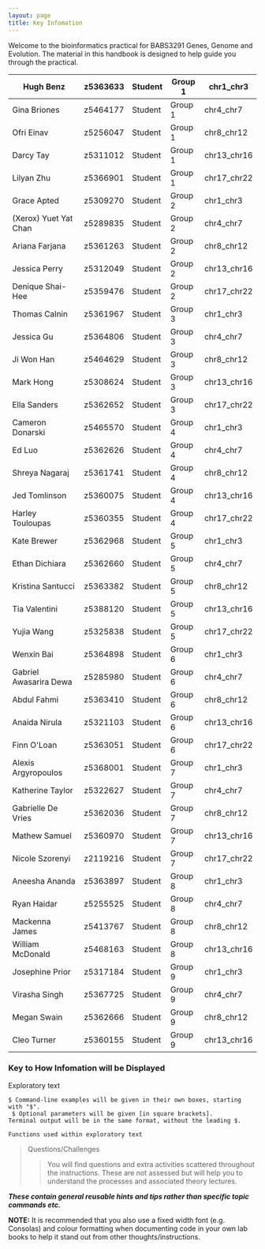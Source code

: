 ```yaml
---
layout: page
title: Key Infomation
---
```


Welcome to the bioinformatics practical for BABS3291 Genes, Genome and Evolution. The material in this handbook is designed to help guide you through the practical.

| Hugh Benz              | z5363633 | Student | Group 1 | chr1_chr3   |
| ---------------------- | -------- | ------- | ------- | ----------- |
| Gina Briones           | z5464177 | Student | Group 1 | chr4_chr7   |
| Ofri Einav             | z5256047 | Student | Group 1 | chr8_chr12  |
| Darcy Tay              | z5311012 | Student | Group 1 | chr13_chr16 |
| Lilyan Zhu             | z5366901 | Student | Group 1 | chr17_chr22 |
| Grace Apted            | z5309270 | Student | Group 2 | chr1_chr3   |
| (Xerox) Yuet Yat Chan  | z5289835 | Student | Group 2 | chr4_chr7   |
| Ariana Farjana         | z5361263 | Student | Group 2 | chr8_chr12  |
| Jessica Perry          | z5312049 | Student | Group 2 | chr13_chr16 |
| Denique Shai-Hee       | z5359476 | Student | Group 2 | chr17_chr22 |
| Thomas Calnin          | z5361967 | Student | Group 3 | chr1_chr3   |
| Jessica Gu             | z5364806 | Student | Group 3 | chr4_chr7   |
| Ji Won Han             | z5464629 | Student | Group 3 | chr8_chr12  |
| Mark Hong              | z5308624 | Student | Group 3 | chr13_chr16 |
| Ella Sanders           | z5362652 | Student | Group 3 | chr17_chr22 |
| Cameron Donarski       | z5465570 | Student | Group 4 | chr1_chr3   |
| Ed Luo                 | z5362626 | Student | Group 4 | chr4_chr7   |
| Shreya Nagaraj         | z5361741 | Student | Group 4 | chr8_chr12  |
| Jed Tomlinson          | z5360075 | Student | Group 4 | chr13_chr16 |
| Harley Touloupas       | z5360355 | Student | Group 4 | chr17_chr22 |
| Kate Brewer            | z5362968 | Student | Group 5 | chr1_chr3   |
| Ethan Dichiara         | z5362660 | Student | Group 5 | chr4_chr7   |
| Kristina Santucci      | z5363382 | Student | Group 5 | chr8_chr12  |
| Tia Valentini          | z5388120 | Student | Group 5 | chr13_chr16 |
| Yujia Wang             | z5325838 | Student | Group 5 | chr17_chr22 |
| Wenxin Bai             | z5364898 | Student | Group 6 | chr1_chr3   |
| Gabriel Awasarira Dewa | z5285980 | Student | Group 6 | chr4_chr7   |
| Abdul Fahmi            | z5363410 | Student | Group 6 | chr8_chr12  |
| Anaida Nirula          | z5321103 | Student | Group 6 | chr13_chr16 |
| Finn O'Loan            | z5363051 | Student | Group 6 | chr17_chr22 |
| Alexis Argyropoulos    | z5368001 | Student | Group 7 | chr1_chr3   |
| Katherine Taylor       | z5322627 | Student | Group 7 | chr4_chr7   |
| Gabrielle De Vries     | z5362036 | Student | Group 7 | chr8_chr12  |
| Mathew Samuel          | z5360970 | Student | Group 7 | chr13_chr16 |
| Nicole Szorenyi        | z2119216 | Student | Group 7 | chr17_chr22 |
| Aneesha Ananda         | z5363897 | Student | Group 8 | chr1_chr3   |
| Ryan Haidar            | z5255525 | Student | Group 8 | chr4_chr7   |
| Mackenna James         | z5413767 | Student | Group 8 | chr8_chr12  |
| William McDonald       | z5468163 | Student | Group 8 | chr13_chr16 |
| Josephine Prior        | z5317184 | Student | Group 9 | chr1_chr3   |
| Virasha Singh          | z5367725 | Student | Group 9 | chr4_chr7   |
| Megan Swain            | z5362666 | Student | Group 9 | chr8_chr12  |
| Cleo Turner            | z5360155 | Student | Group 9 | chr13_chr16 |


### Key to How Infomation will be Displayed
Exploratory text
```
$ Command-line examples will be given in their own boxes, starting with "$".
 $ Optional parameters will be given [in square brackets].
Terminal output will be in the same format, without the leading $.
```

`Functions used within exploratory text`
> Questions/Challenges
>>  You will find questions and extra activities scattered throughout the instructions. These are not assessed but will help you to understand the processes and associated theory lectures.


<em>**These contain general reusable hints and tips rather than specific topic commands etc.**</em>





**NOTE:**  It is recommended that you also use a fixed width font (e.g. Consolas) and colour formatting when documenting code in your own lab books to help it stand out from other thoughts/instructions.
